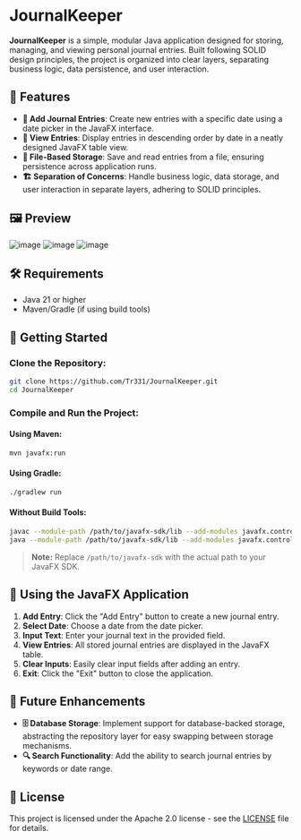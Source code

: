 # JournalKeeper

**JournalKeeper** is a simple, modular Java application designed for storing, managing, and viewing personal journal entries. Built following SOLID design principles, the project is organized into clear layers, separating business logic, data persistence, and user interaction.

## 🌟 Features

- **📝 Add Journal Entries**: Create new entries with a specific date using a date picker in the JavaFX interface.
- **👀 View Entries**: Display entries in descending order by date in a neatly designed JavaFX table view.
- **💾 File-Based Storage**: Save and read entries from a file, ensuring persistence across application runs.
- **🏗️ Separation of Concerns**: Handle business logic, data storage, and user interaction in separate layers, adhering to SOLID principles.

## 🖼️ Preview

![image](https://github.com/user-attachments/assets/8e2898dc-0ba9-4d5f-85c5-65b1a45874f5)
![image](https://github.com/user-attachments/assets/e7e59c27-2b90-4d03-bad0-54447f2dcf1f)
![image](https://github.com/user-attachments/assets/5caa99b6-335b-4c9c-a21a-298724c7377b)


## 🛠️ Requirements

- Java 21 or higher
- Maven/Gradle (if using build tools)

## 🚀 Getting Started

### Clone the Repository:

```bash
git clone https://github.com/Tr331/JournalKeeper.git
cd JournalKeeper
```

### Compile and Run the Project:

#### Using Maven:

```bash
mvn javafx:run
```

#### Using Gradle:

```bash
./gradlew run
```

#### Without Build Tools:

```bash
javac --module-path /path/to/javafx-sdk/lib --add-modules javafx.controls -d bin src/main/java/com/journalkeeper/App.java
java --module-path /path/to/javafx-sdk/lib --add-modules javafx.controls -cp bin com.journalkeeper.App
```

> **Note:** Replace `/path/to/javafx-sdk` with the actual path to your JavaFX SDK.

## 📱 Using the JavaFX Application

1. **Add Entry**: Click the "Add Entry" button to create a new journal entry.
2. **Select Date**: Choose a date from the date picker.
3. **Input Text**: Enter your journal text in the provided field.
4. **View Entries**: All stored journal entries are displayed in the JavaFX table.
5. **Clear Inputs**: Easily clear input fields after adding an entry.
6. **Exit**: Click the "Exit" button to close the application.

## 🔮 Future Enhancements

- **🗄️ Database Storage**: Implement support for database-backed storage, abstracting the repository layer for easy swapping between storage mechanisms.
- **🔍 Search Functionality**: Add the ability to search journal entries by keywords or date range.

## 📄 License

This project is licensed under the Apache 2.0 license - see the [LICENSE](LICENSE) file for details.
